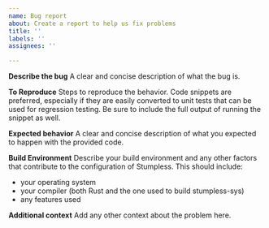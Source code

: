 ```yaml
---
name: Bug report
about: Create a report to help us fix problems
title: ''
labels: ''
assignees: ''

---
```


**Describe the bug**
A clear and concise description of what the bug is.

**To Reproduce**
Steps to reproduce the behavior. Code snippets are preferred, especially if they are easily converted to unit tests that can be used for regression testing. Be sure to include the full output of running the snippet as well.

**Expected behavior**
A clear and concise description of what you expected to happen with the provided code.

**Build Environment**
Describe your build environment and any other factors that contribute to the configuration of Stumpless. This should include:
 * your operating system
 * your compiler (both Rust and the one used to build stumpless-sys)
 * any features used

**Additional context**
Add any other context about the problem here.
